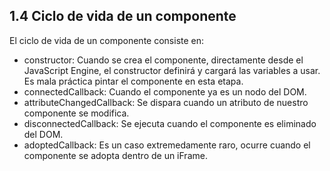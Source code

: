 ## 1.4 Ciclo de vida de un componente

El ciclo de vida de un componente consiste en:

-   constructor: Cuando se crea el componente, directamente desde el
    JavaScript Engine, el constructor definirá y cargará las variables a
    usar. Es mala práctica pintar el componente en esta etapa.
-   connectedCallback: Cuando el componente ya es un nodo del DOM.
-   attributeChangedCallback: Se dispara cuando un atributo de nuestro
    componente se modifica.
-   disconnectedCallback: Se ejecuta cuando el componente es eliminado
    del DOM.
-   adoptedCallback: Es un caso extremedamente raro, ocurre cuando el
    componente se adopta dentro de un iFrame.

